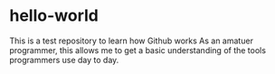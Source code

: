 # hello-world
This is a test repository to learn how Github works
As an amatuer programmer, this allows me to get a basic understanding of the tools
programmers use day to day. 
